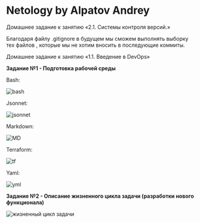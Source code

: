# Netology by Alpatov Andrey

Домашнее задание к занятию «2.1. Системы контроля версий.»

Благодаря файлу .gitignore в будущем мы сможем выполнять выборку тех файлов , которые мы не хотим вносить в последующие коммиты.


Домашнее задание к занятию «1.1. Введение в DevOps»

<b>Задание №1 - Подготовка рабочей среды</b>

Bash:

![bash](https://user-images.githubusercontent.com/106814458/172025282-9ed8af35-c8f1-43dc-b165-a62cf0fdae0a.jpg)

Jsonnet:

![jsonnet](https://user-images.githubusercontent.com/106814458/172025283-781edeb4-3e98-4dda-abf1-bf3cc9f0f400.jpg)

Markdown:

![MD](https://user-images.githubusercontent.com/106814458/172025285-92c12bf8-e778-4447-89e5-2349bd830ad2.jpg)

Terraform:

![tf](https://user-images.githubusercontent.com/106814458/172025286-2299c074-30da-4f3c-84b7-359f32e39bfd.jpg)

Yaml:

![yml](https://user-images.githubusercontent.com/106814458/172025287-9c9611d0-c7dc-4485-8644-8153248ac9ec.jpg)



<b>Задание №2 - Описание жизненного цикла задачи (разработки нового функционала)</b>



![жизненный цикл задачи](https://user-images.githubusercontent.com/106814458/172026968-c096db1b-10a2-4fe5-9afe-68ac2e6dab7d.jpg)

